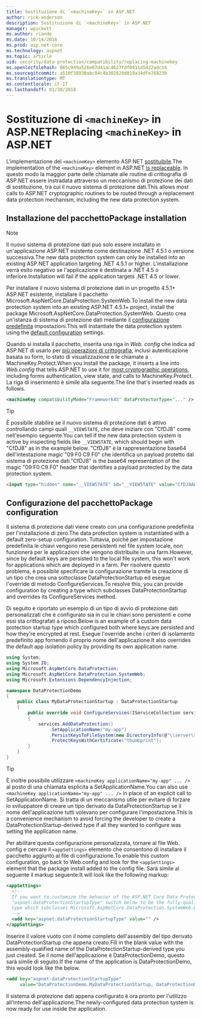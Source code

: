 ```yaml
---
title: Sostituzione di `<machineKey>` in ASP.NET
author: rick-anderson
description: Sostituzione di `<machineKey>` in ASP.NET
manager: wpickett
ms.author: riande
ms.date: 10/14/2016
ms.prod: asp.net-core
ms.technology: aspnet
ms.topic: article
uid: security/data-protection/compatibility/replacing-machinekey
ms.openlocfilehash: 865c949a526e07d41ac4627fdf0411d5422adc16
ms.sourcegitcommit: a510f38930abc84c4b302029d019a34dfe76823b
ms.translationtype: MT
ms.contentlocale: it-IT
ms.lasthandoff: 01/30/2018
---
```

# <a name="replacing-machinekey-in-aspnet"></a><span data-ttu-id="f8378-103">Sostituzione di `<machineKey>` in ASP.NET</span><span class="sxs-lookup"><span data-stu-id="f8378-103">Replacing `<machineKey>` in ASP.NET</span></span>

<a name="compatibility-replacing-machinekey"></a>

<span data-ttu-id="f8378-104">L'implementazione del `<machineKey>` elemento ASP.NET [sostituibile](https://blogs.msdn.microsoft.com/webdev/2012/10/23/cryptographic-improvements-in-asp-net-4-5-pt-2/).</span><span class="sxs-lookup"><span data-stu-id="f8378-104">The implementation of the `<machineKey>` element in ASP.NET [is replaceable](https://blogs.msdn.microsoft.com/webdev/2012/10/23/cryptographic-improvements-in-asp-net-4-5-pt-2/).</span></span> <span data-ttu-id="f8378-105">In questo modo la maggior parte delle chiamate alle routine di crittografia di ASP.NET essere instradata attraverso un meccanismo di protezione dei dati di sostituzione, tra cui il nuovo sistema di protezione dati.</span><span class="sxs-lookup"><span data-stu-id="f8378-105">This allows most calls to ASP.NET cryptographic routines to be routed through a replacement data protection mechanism, including the new data protection system.</span></span>

## <a name="package-installation"></a><span data-ttu-id="f8378-106">Installazione del pacchetto</span><span class="sxs-lookup"><span data-stu-id="f8378-106">Package installation</span></span>

> [!NOTE]
> <span data-ttu-id="f8378-107">Il nuovo sistema di protezione dati può solo essere installato in un'applicazione ASP.NET esistente come destinazione .NET 4.5.1 o versione successiva.</span><span class="sxs-lookup"><span data-stu-id="f8378-107">The new data protection system can only be installed into an existing ASP.NET application targeting .NET 4.5.1 or higher.</span></span> <span data-ttu-id="f8378-108">L'installazione verrà esito negativo se l'applicazione è destinata a .NET 4.5 o inferiore.</span><span class="sxs-lookup"><span data-stu-id="f8378-108">Installation will fail if the application targets .NET 4.5 or lower.</span></span>

<span data-ttu-id="f8378-109">Per installare il nuovo sistema di protezione dati in un progetto 4.5.1+ ASP.NET esistente, installare il pacchetto Microsoft.AspNetCore.DataProtection.SystemWeb.</span><span class="sxs-lookup"><span data-stu-id="f8378-109">To install the new data protection system into an existing ASP.NET 4.5.1+ project, install the package Microsoft.AspNetCore.DataProtection.SystemWeb.</span></span> <span data-ttu-id="f8378-110">Questo crea un'istanza di sistema di protezione dati mediante il [configurazione predefinita](xref:security/data-protection/configuration/default-settings) impostazioni.</span><span class="sxs-lookup"><span data-stu-id="f8378-110">This will instantiate the data protection system using the [default configuration](xref:security/data-protection/configuration/default-settings) settings.</span></span>

<span data-ttu-id="f8378-111">Quando si installa il pacchetto, inserita una riga in *Web. config* che indica ad ASP.NET di usarlo per [più operazioni di crittografia](https://blogs.msdn.microsoft.com/webdev/2012/10/23/cryptographic-improvements-in-asp-net-4-5-pt-2/), inclusi autenticazione basata su form, lo stato di visualizzazione e le chiamate a MachineKey.Protect.</span><span class="sxs-lookup"><span data-stu-id="f8378-111">When you install the package, it inserts a line into *Web.config* that tells ASP.NET to use it for [most cryptographic operations](https://blogs.msdn.microsoft.com/webdev/2012/10/23/cryptographic-improvements-in-asp-net-4-5-pt-2/), including forms authentication, view state, and calls to MachineKey.Protect.</span></span> <span data-ttu-id="f8378-112">La riga di inserimento è simile alla seguente.</span><span class="sxs-lookup"><span data-stu-id="f8378-112">The line that's inserted reads as follows.</span></span>

```xml
<machineKey compatibilityMode="Framework45" dataProtectorType="..." />
```

>[!TIP]
> <span data-ttu-id="f8378-113">È possibile stabilire se il nuovo sistema di protezione dati è attivo controllando campi quali `__VIEWSTATE`, che deve iniziare con "CfDJ8" come nell'esempio seguente.</span><span class="sxs-lookup"><span data-stu-id="f8378-113">You can tell if the new data protection system is active by inspecting fields like `__VIEWSTATE`, which should begin with "CfDJ8" as in the example below.</span></span> <span data-ttu-id="f8378-114">"CfDJ8" è la rappresentazione base64 dell'intestazione magic "09 F0 C9 F0" che identifica un payload protetto dal sistema di protezione dati.</span><span class="sxs-lookup"><span data-stu-id="f8378-114">"CfDJ8" is the base64 representation of the magic "09 F0 C9 F0" header that identifies a payload protected by the data protection system.</span></span>

```html
<input type="hidden" name="__VIEWSTATE" id="__VIEWSTATE" value="CfDJ8AWPr2EQPTBGs3L2GCZOpk..." />
```

## <a name="package-configuration"></a><span data-ttu-id="f8378-115">Configurazione del pacchetto</span><span class="sxs-lookup"><span data-stu-id="f8378-115">Package configuration</span></span>

<span data-ttu-id="f8378-116">Il sistema di protezione dati viene creato con una configurazione predefinita per l'installazione di zero.</span><span class="sxs-lookup"><span data-stu-id="f8378-116">The data protection system is instantiated with a default zero-setup configuration.</span></span> <span data-ttu-id="f8378-117">Tuttavia, poiché per impostazione predefinita le chiavi vengono rese persistenti nel file system locale, non funzionerà per le applicazioni che vengono distribuite in una farm.</span><span class="sxs-lookup"><span data-stu-id="f8378-117">However, since by default keys are persisted to the local file system, this won't work for applications which are deployed in a farm.</span></span> <span data-ttu-id="f8378-118">Per risolvere questo problema, è possibile specificare la configurazione tramite la creazione di un tipo che crea una sottoclasse DataProtectionStartup ed esegue l'override di metodo ConfigureServices.</span><span class="sxs-lookup"><span data-stu-id="f8378-118">To resolve this, you can provide configuration by creating a type which subclasses DataProtectionStartup and overrides its ConfigureServices method.</span></span>

<span data-ttu-id="f8378-119">Di seguito è riportato un esempio di un tipo di avvio di protezione dati personalizzati che è configurato sia in cui le chiavi sono persistenti e come essi sta crittografati a riposo.</span><span class="sxs-lookup"><span data-stu-id="f8378-119">Below is an example of a custom data protection startup type which configured both where keys are persisted and how they're encrypted at rest.</span></span> <span data-ttu-id="f8378-120">Esegue l'override anche i criteri di isolamento predefinito app fornendo il proprio nome dell'applicazione.</span><span class="sxs-lookup"><span data-stu-id="f8378-120">It also overrides the default app isolation policy by providing its own application name.</span></span>

```csharp
using System;
using System.IO;
using Microsoft.AspNetCore.DataProtection;
using Microsoft.AspNetCore.DataProtection.SystemWeb;
using Microsoft.Extensions.DependencyInjection;

namespace DataProtectionDemo
{
    public class MyDataProtectionStartup : DataProtectionStartup
    {
        public override void ConfigureServices(IServiceCollection services)
        {
            services.AddDataProtection()
                .SetApplicationName("my-app")
                .PersistKeysToFileSystem(new DirectoryInfo(@"\\server\share\myapp-keys\"))
                .ProtectKeysWithCertificate("thumbprint");
        }
    }
}
```

>[!TIP]
> <span data-ttu-id="f8378-121">È inoltre possibile utilizzare `<machineKey applicationName="my-app" ... />` al posto di una chiamata esplicita a SetApplicationName.</span><span class="sxs-lookup"><span data-stu-id="f8378-121">You can also use `<machineKey applicationName="my-app" ... />` in place of an explicit call to SetApplicationName.</span></span> <span data-ttu-id="f8378-122">Si tratta di un meccanismo utile per evitare di forzare lo sviluppatore di creare un tipo derivato da DataProtectionStartup se il nome dell'applicazione tutti volevano per configurare l'impostazione.</span><span class="sxs-lookup"><span data-stu-id="f8378-122">This is a convenience mechanism to avoid forcing the developer to create a DataProtectionStartup-derived type if all they wanted to configure was setting the application name.</span></span>

<span data-ttu-id="f8378-123">Per abilitare questa configurazione personalizzata, tornare al file Web. config e cercare il `<appSettings>` elemento che consentono di installare il pacchetto aggiunto al file di configurazione.</span><span class="sxs-lookup"><span data-stu-id="f8378-123">To enable this custom configuration, go back to Web.config and look for the `<appSettings>` element that the package install added to the config file.</span></span> <span data-ttu-id="f8378-124">Sarà simile al seguente il markup seguente:</span><span class="sxs-lookup"><span data-stu-id="f8378-124">It will look like the following markup:</span></span>

```xml
<appSettings>
  <!--
  If you want to customize the behavior of the ASP.NET Core Data Protection stack, set the
  "aspnet:dataProtectionStartupType" switch below to be the fully-qualified name of a
  type which subclasses Microsoft.AspNetCore.DataProtection.SystemWeb.DataProtectionStartup.
  -->
  <add key="aspnet:dataProtectionStartupType" value="" />
</appSettings>
```

<span data-ttu-id="f8378-125">Inserire il valore vuoto con il nome completo dell'assembly del tipo derivato DataProtectionStartup che appena creato.</span><span class="sxs-lookup"><span data-stu-id="f8378-125">Fill in the blank value with the assembly-qualified name of the DataProtectionStartup-derived type you just created.</span></span> <span data-ttu-id="f8378-126">Se il nome dell'applicazione è DataProtectionDemo, questo sarà simile di seguito.</span><span class="sxs-lookup"><span data-stu-id="f8378-126">If the name of the application is DataProtectionDemo, this would look like the below.</span></span>

```xml
<add key="aspnet:dataProtectionStartupType"
     value="DataProtectionDemo.MyDataProtectionStartup, DataProtectionDemo" />
```

<span data-ttu-id="f8378-127">Il sistema di protezione dati appena configurato è ora pronto per l'utilizzo all'interno dell'applicazione.</span><span class="sxs-lookup"><span data-stu-id="f8378-127">The newly-configured data protection system is now ready for use inside the application.</span></span>

